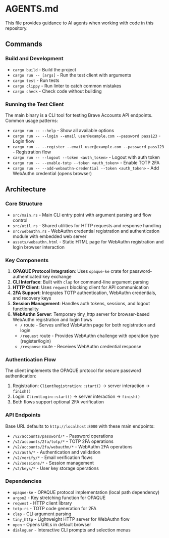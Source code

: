 # AGENTS.md

This file provides guidance to AI agents when working with code in this repository.

## Commands

### Build and Development
- `cargo build` - Build the project
- `cargo run -- [args]` - Run the test client with arguments
- `cargo test` - Run tests
- `cargo clippy` - Run linter to catch common mistakes
- `cargo check` - Check code without building

### Running the Test Client
The main binary is a CLI tool for testing Brave Accounts API endpoints. Common usage patterns:
- `cargo run -- --help` - Show all available options
- `cargo run -- --login --email user@example.com --password pass123` - Login flow
- `cargo run -- --register --email user@example.com --password pass123` - Registration flow
- `cargo run -- --logout --token <auth_token>` - Logout with auth token
- `cargo run -- --enable-totp --token <auth_token>` - Enable TOTP 2FA
- `cargo run -- --add-webauthn-credential --token <auth_token>` - Add WebAuthn credential (opens browser)

## Architecture

### Core Structure
- `src/main.rs` - Main CLI entry point with argument parsing and flow control
- `src/util.rs` - Shared utilities for HTTP requests and response handling
- `src/webauthn.rs` - WebAuthn credential registration and authentication module with embedded web server
- `assets/webauthn.html` - Static HTML page for WebAuthn registration and login browser interaction

### Key Components
1. **OPAQUE Protocol Integration**: Uses `opaque-ke` crate for password-authenticated key exchange
2. **CLI Interface**: Built with `clap` for command-line argument parsing
3. **HTTP Client**: Uses `reqwest` blocking client for API communication
4. **2FA Support**: Integrates TOTP authentication, WebAuthn credentials, and recovery keys
5. **Session Management**: Handles auth tokens, sessions, and logout functionality
6. **WebAuthn Server**: Temporary tiny_http server for browser-based WebAuthn registration and login flows
   - `/` route - Serves unified WebAuthn page for both registration and login
   - `/request` route - Provides WebAuthn challenge with operation type (register/login)
   - `/response` route - Receives WebAuthn credential response

### Authentication Flow
The client implements the OPAQUE protocol for secure password authentication:
1. Registration: `ClientRegistration::start()` → server interaction → `finish()`
2. Login: `ClientLogin::start()` → server interaction → `finish()`
3. Both flows support optional 2FA verification

### API Endpoints
Base URL defaults to `http://localhost:8080` with these main endpoints:
- `/v2/accounts/password/*` - Password operations
- `/v2/accounts/2fa/totp/*` - TOTP 2FA operations
- `/v2/accounts/2fa/webauthn/*` - WebAuthn 2FA operations
- `/v2/auth/*` - Authentication and validation
- `/v2/verify/*` - Email verification flows
- `/v2/sessions/*` - Session management
- `/v2/keys/*` - User key storage operations

### Dependencies
- `opaque-ke` - OPAQUE protocol implementation (local path dependency)
- `argon2` - Key stretching function for OPAQUE
- `reqwest` - HTTP client library
- `totp-rs` - TOTP code generation for 2FA
- `clap` - CLI argument parsing
- `tiny_http` - Lightweight HTTP server for WebAuthn flow
- `open` - Opens URLs in default browser
- `dialoguer` - Interactive CLI prompts and selection menus